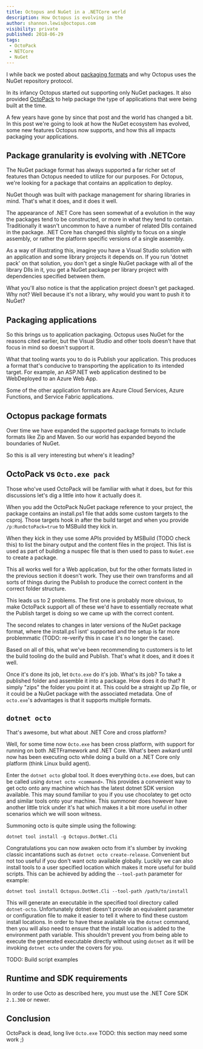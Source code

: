 ```yaml
---
title: Octopus and NuGet in a .NETCore world
description: How Octopus is evolving in the
author: shannon.lewis@octopus.com
visibility: private
published: 2018-06-29
tags:
 - OctoPack
 - NETCore
 - NuGet
---
```




I while back we posted about [packaging formats](https://octopus.com/blog/wanted-universal-packaging-format) and why Octopus uses the NuGet repository protocol.

In its infancy Octopus started out supporting only NuGet packages. It also provided [OctoPack](https://g.octopushq.com/ExternalToolOctoPack) to help package the type of applications that were being built at the time.

A few years have gone by since that post and the world has changed a bit. In this post we're going to look at how the NuGet ecosystem has evolved, some new features Octopus now supports, and how this all impacts packaging your applications.

## Package granularity is evolving with .NETCore

The NuGet package format has always supported a far richer set of features than Octopus needed to utilize for our purposes. For Octopus, we're looking for a package that contains an application to deploy.

NuGet though was built with package management for sharing libraries in mind. That's what it does, and it does it well.

The appearance of .NET Core has seen somewhat of a evolution in the way the packages tend to be constructed, or more in what they tend to contain. Traditionally it wasn't uncommon to have a number of related Dlls contained in the package. .NET Core has changed this slightly to focus on a single assembly, or rather the platform specific versions of a single assembly.

As a way of illustrating this, imagine you have a Visual Studio solution with an application and some library projects it depends on. If you run 'dotnet pack' on that solution, you don't get a single NuGet package with all of the library Dlls in it, you get a NuGet package per library project with dependencies specified between them.

What you'll also notice is that the application project doesn't get packaged. Why not? Well because it's not a library, why would you want to push it to NuGet?

## Packaging applications

So this brings us to application packaging. Octopus uses NuGet for the reasons cited earlier, but the Visual Studio and other tools doesn't have that focus in mind so doesn't support it.

What that tooling wants you to do is Publish your application. This produces a format that's conducive to transporting the application to its intended target. For example, an ASP.NET web application destined to be WebDeployed to an Azure Web App.

Some of the other application formats are Azure Cloud Services, Azure Functions, and Service Fabric applications.

## Octopus package formats

Over time we have expanded the supported package formats to include formats like Zip and Maven. So our world has expanded beyond the boundaries of NuGet.

So this is all very interesting but where's it leading?

## OctoPack vs `Octo.exe pack`

Those who've used OctoPack will be familiar with what it does, but for this discussions let's dig a little into how it actually does it.

When you add the OctoPack NuGet package reference to your project, the package contains an install.ps1 file that adds some custom targets to the csproj. Those targets hook in after the build target and when you provide `/p:RunOctoPack=true` to MSBuild they kick in.

When they kick in they use some APIs provided by MSBuild (TODO check this) to list the binary output and the content files in the project. This list is used as part of building a nuspec file that is then used to pass to `NuGet.exe` to create a package.

This all works well for a Web application, but for the other formats listed in the previous section it doesn't work. They use their own transforms and all sorts of things during the Publish to produce the correct content in the correct folder structure.

This leads us to 2 problems. The first one is probably more obvious, to make OctoPack support all of these we'd have to essentially recreate what the Publish target is doing so we came up with the correct content.

The second relates to changes in later versions of the NuGet package format, where the install.ps1 isnt' supported and the setup is far more problemmatic (TODO: re-verify this in case it's no longer the case).

Based on all of this, what we've been recommending to customers is to let the build tooling do the build and Publish. That's what it does, and it does it well.

Once it's done its job, let `Octo.exe` do it's job. What's its job? To take a published folder and assemble it into a package. How does it do that? It simply "zips" the folder you point it at. This could be a straight up Zip file, or it could be a NuGet package with the associated metadata. One of `octo.exe`'s advantages is that it supports multiple formats.

## `dotnet octo`

That's awesome, but what about .NET Core and cross platform?

Well, for some time now `Octo.exe` has been cross platform, with support for running on both .NETFramework and .NET Core. What's been awkard until now has been executing octo while doing a build on a .NET Core only platform (think Linux build agent).

Enter the `dotnet octo` global tool. It does everything `Octo.exe` does, but can be called using `dotnet octo <command>`. This provides a convenient way to get octo onto any machine which has the latest dotnet SDK version available. This may sound familiar to you if you use chocolatey to get octo and similar tools onto your machine. This summoner does however have another little trick under it's hat which makes it a bit more useful in other scenarios which we will soon witness.

Summoning octo is quite simple using the following:
```
dotnet tool install -g Octopus.DotNet.Cli
```

Congratulations you can now awaken octo from it's slumber by invoking classic incantations such as `dotnet octo create-release`. Convenient but not too useful if you don't want octo available globally. Luckily we can also install tools to a user
specified location which makes it more useful for build scripts. This can be achieved by adding the `--tool-path` parameter for example:

```
dotnet tool install Octopus.DotNet.Cli --tool-path /path/to/install
```

This will generate an executable in the specified tool directory called `dotnet-octo`. Unfortunately dotnet doesn't provide an equivalent parameter or configuration file to make it easier to tell it where to find these custom install locations. In order to have these available via the `dotnet` command, then you will also need to ensure that the install location is added to the environment path variable. This shouldn't prevent you from being able to execute the generated executable directly without using `dotnet` as it will be invoking `dotnet octo` under the covers for you.

TODO: Build script examples

## Runtime and SDK requirements
In order to use Octo as described here, you must use the .NET Core SDK `2.1.300` or newer.

## Conclusion
OctoPack is dead, long live `Octo.exe`
TODO: this section may need some work ;)
